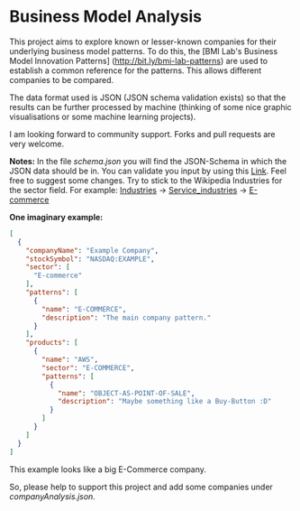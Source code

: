 # Business Model Analysis
This project aims to explore known or lesser-known companies for their underlying business model patterns. To do this, the [BMI Lab's Business Model Innovation Patterns] (http://bit.ly/bmi-lab-patterns) are used to establish a common reference for the patterns. This allows different companies to be compared.

The data format used is JSON (JSON schema validation exists) so that the results can be further processed by machine (thinking of some nice graphic visualisations or some machine learning projects).

I am looking forward to community support. Forks and pull requests are very welcome.

**Notes:**
In the file *schema.json* you will find the JSON-Schema in which the JSON data should be in.
You can validate you input by using this [Link](https://www.npoint.io/docs/fc2d4ea410827c9f9f59). Feel free to suggest some changes. Try to stick to the Wikipedia Industries for the sector field. For example: [Industries](https://en.wikipedia.org/wiki/Category:Industries) -> [Service\_industries](https://en.wikipedia.org/wiki/Category:Service_industries) -> [E-commerce](https://en.wikipedia.org/wiki/Category:E-commerce)

**One imaginary example:**
```json
[
  {
    "companyName": "Example Company",
    "stockSymbol": "NASDAQ:EXAMPLE",
    "sector": [
      "E-commerce"
    ],
    "patterns": [
      {
        "name": "E-COMMERCE",
        "description": "The main company pattern."
      }
    ],
    "products": [
      {
        "name": "AWS",
        "sector": "E-COMMERCE",
        "patterns": [
          {
            "name": "OBJECT-AS-POINT-OF-SALE",
            "description": "Maybe something like a Buy-Button :D"
          }
        ]
      }
    ]
  }
]
```

This example looks like a big E-Commerce company.

So, please help to support this project and add some companies under *companyAnalysis.json*.
